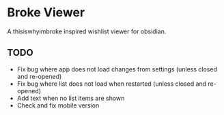 # Broke Viewer

A thisiswhyimbroke inspired wishlist viewer for obsidian.

## TODO

- Fix bug where app does not load changes from settings (unless closed and re-opened)
- Fix bug where list does not load when restarted (unless closed and re-opened)
- Add text when no list items are shown
- Check and fix mobile version
